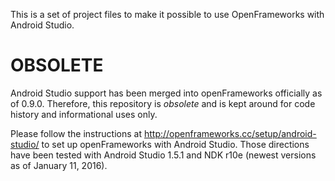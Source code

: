 This is a set of project files to make it possible to use OpenFrameworks with Android Studio.

# OBSOLETE

Android Studio support has been merged into openFrameworks officially as of 0.9.0. Therefore, this repository is *obsolete* and is kept around for code history and informational uses only.

Please follow the instructions at http://openframeworks.cc/setup/android-studio/ to set up openFrameworks with Android Studio. Those directions have been tested with Android Studio 1.5.1 and NDK r10e (newest versions as of January 11, 2016).

